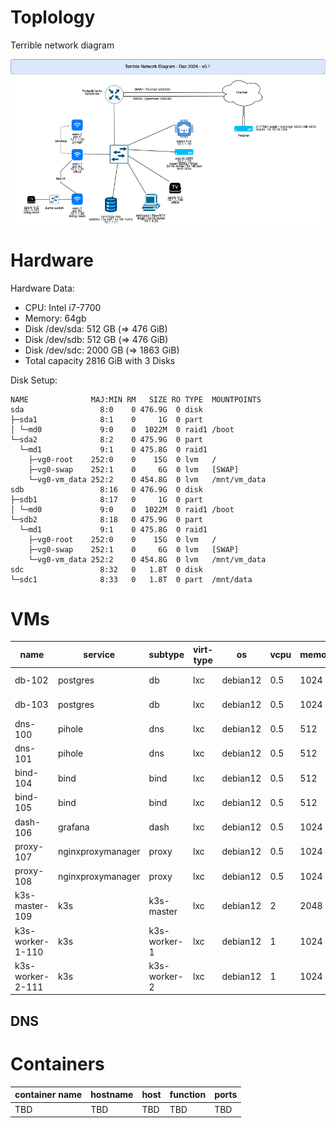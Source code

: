 # Toplology

Terrible network diagram

![terrible_diagram](n25.drawio.png)

# Hardware

Hardware Data:
- CPU: Intel i7-7700
- Memory:  64gb
- Disk /dev/sda: 512 GB (=> 476 GiB) 
- Disk /dev/sdb: 512 GB (=> 476 GiB) 
- Disk /dev/sdc: 2000 GB (=> 1863 GiB) 
- Total capacity 2816 GiB with 3 Disks

Disk Setup:

```
NAME              MAJ:MIN RM   SIZE RO TYPE  MOUNTPOINTS
sda                 8:0    0 476.9G  0 disk  
├─sda1              8:1    0     1G  0 part  
│ └─md0             9:0    0  1022M  0 raid1 /boot
└─sda2              8:2    0 475.9G  0 part  
  └─md1             9:1    0 475.8G  0 raid1 
    ├─vg0-root    252:0    0    15G  0 lvm   /
    ├─vg0-swap    252:1    0     6G  0 lvm   [SWAP]
    └─vg0-vm_data 252:2    0 454.8G  0 lvm   /mnt/vm_data
sdb                 8:16   0 476.9G  0 disk  
├─sdb1              8:17   0     1G  0 part  
│ └─md0             9:0    0  1022M  0 raid1 /boot
└─sdb2              8:18   0 475.9G  0 part  
  └─md1             9:1    0 475.8G  0 raid1 
    ├─vg0-root    252:0    0    15G  0 lvm   /
    ├─vg0-swap    252:1    0     6G  0 lvm   [SWAP]
    └─vg0-vm_data 252:2    0 454.8G  0 lvm   /mnt/vm_data
sdc                 8:32   0   1.8T  0 disk  
└─sdc1              8:33   0   1.8T  0 part  /mnt/data
```

# VMs


| name             | service           | subtype      | virt-type | os       | vcpu | memory | rootfs | data-path                  | data-quota | ip         | internal-dns                | service-dns             | service-role | vrrp | vrrp-ip   | host dns  | service_ip |
| ---------------- | ----------------- | ------------ | --------- | -------- | ---- | ------ | ------ | -------------------------- | ---------- | ---------- | --------------------------- | ----------------------- | ------------ | ---- | --------- | --------- | ---------- |
| db-102           | postgres          | db           | lxc       | debian12 | 0.5  | 1024   | 8      | /mnt/data/postres          | 80         | 10.2.2.102 | db-102.blurer.net           | db.blurer.net           | primary      | 100  | 10.2.2.12 | 10.2.2.10 | 102        |
| db-103           | postgres          | db           | lxc       | debian12 | 0.5  | 1024   | 8      | /mnt/data/postres          | 80         | 10.2.2.103 | db-103.blurer.net           | db.blurer.net           | standby      | 50   | 10.2.2.12 | 10.2.2.10 | 103        |
| dns-100          | pihole            | dns          | lxc       | debian12 | 0.5  | 512    | 8      | /mnt/data/dns-100          | 16         | 10.2.2.100 | dns-100.blurer.net          | dns.blurer.net          | primary      | 100  | 10.2.2.10 | 1.1.1.1   | 100        |
| dns-101          | pihole            | dns          | lxc       | debian12 | 0.5  | 512    | 8      | /mnt/data/dns-101          | 16         | 10.2.2.101 | dns-101.blurer.net          | dns.blurer.net          | secondary    | 50   | 10.2.2.10 | 8.8.8.8   | 101        |
| bind-104         | bind              | bind         | lxc       | debian12 | 0.5  | 512    | 8      | /mnt/data/bind-104         | 16         | 10.2.2.104 | bind-104.blurer.net         | bind.blurer.net         | primary      | 100  | 10.2.2.11 | 10.2.2.10 | 104        |
| bind-105         | bind              | bind         | lxc       | debian12 | 0.5  | 512    | 8      | /mnt/data/bind-105         | 16         | 10.2.2.105 | bind-105.blurer.net         | bind.blurer.net         | secondary    | 50   | 10.2.2.11 | 10.2.2.10 | 105        |
| dash-106         | grafana           | dash         | lxc       | debian12 | 0.5  | 1024   | 8      | /mnt/data/dash-106         | 16         | 10.2.2.106 | dash-106.blurer.net         | dash.blurer.net         | n/a          | n/a  | n/a       | 10.2.2.12 | 106        |
| proxy-107        | nginxproxymanager | proxy        | lxc       | debian12 | 0.5  | 1024   | 8      | /mnt/data/proxy-107        | 16         | 10.2.2.107 | proxy-107.blurer.net        | proxy.blurer.net        | primary      | 100  | 10.2.2.13 | 10.2.2.10 | 107        |
| proxy-108        | nginxproxymanager | proxy        | lxc       | debian12 | 0.5  | 1024   | 8      | /mnt/data/proxy-108        | 16         | 10.2.2.108 | proxy-108.blurer.net        | proxy.blurer.net        | secondary    | 50   | 10.2.2.13 | 10.2.2.10 | 108        |
| k3s-master-109   | k3s               | k3s-master   | lxc       | debian12 | 2    | 2048   | 16     | /mnt/data/k3s-master-109   | 16         | 10.2.2.109 | k3s-master-109.blurer.net   | k3s-master.blurer.net   | n/a          | n/a  | n/a       | 10.2.2.10 | 109        |
| k3s-worker-1-110 | k3s               | k3s-worker-1 | lxc       | debian12 | 1    | 1024   | 8      | /mnt/data/k3s-worker-1-110 | 8          | 10.2.2.110 | k3s-worker-1-110.blurer.net | k3s-worker-1.blurer.net | n/a          | n/a  | n/a       | 10.2.2.10 | 110        |
| k3s-worker-2-111 | k3s               | k3s-worker-2 | lxc       | debian12 | 1    | 1024   | 8      | /mnt/data/k3s-worker-2-111 | 8          | 10.2.2.111 | k3s-worker-2-111.blurer.net | k3s-worker-2.blurer.net | n/a          | n/a  | n/a       | 10.2.2.10 | 111        |

## DNS


# Containers


| container name      | hostname                   | host           | function               | ports          |
|---|---|---|---|---|
| TBD|TBD|TBD|TBD|TBD|


